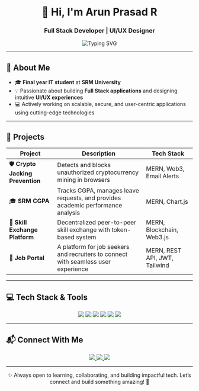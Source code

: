 <h1 align="center">👋 Hi, I'm Arun Prasad R</h1>
<h3 align="center">Full Stack Developer | UI/UX Designer</h3>

<p align="center">
  <img src="https://readme-typing-svg.herokuapp.com?font=Fira+Code&weight=600&size=22&pause=1000&color=00FFD1&center=true&vCenter=true&width=500&lines=MERN+Stack+Developer;Decentralized+App+Builder;UI%2FUX+Design+Enthusiast;Turning+Ideas+Into+Reality!" alt="Typing SVG" />
</p>

---

## 🚀 About Me

- 🎓 **Final year IT student** at **SRM University**
- 💡 Passionate about building **Full Stack applications** and designing intuitive **UI/UX experiences**
- 💻 Actively working on scalable, secure, and user-centric applications using cutting-edge technologies

---

## 🌟 Projects

| Project                        | Description                                                                 | Tech Stack                      |
|--------------------------------|-----------------------------------------------------------------------------|----------------------------------|
| 🛡️ **Crypto Jacking Prevention** | Detects and blocks unauthorized cryptocurrency mining in browsers           | MERN, Web3, Email Alerts         |
| 🎓 **SRM CGPA**                | Tracks CGPA, manages leave requests, and provides academic performance analysis | MERN, Chart.js                  |
| 🔁 **Skill Exchange Platform** | Decentralized peer-to-peer skill exchange with token-based system           | MERN, Blockchain, Web3.js       |
| 💼 **Job Portal**              | A platform for job seekers and recruiters to connect with seamless user experience | MERN, REST API, JWT, Tailwind   |

---

## 💻 Tech Stack & Tools

<p align="center">
  <img src="https://img.shields.io/badge/C++-00599C?style=for-the-badge&logo=c%2B%2B&logoColor=white" />
  <img src="https://img.shields.io/badge/JavaScript-F7DF1E?style=for-the-badge&logo=javascript&logoColor=black" />
  <img src="https://img.shields.io/badge/Node.js-339933?style=for-the-badge&logo=node.js&logoColor=white" />
  <img src="https://img.shields.io/badge/Express.js-000000?style=for-the-badge&logo=express&logoColor=white" />
  <img src="https://img.shields.io/badge/MongoDB-47A248?style=for-the-badge&logo=mongodb&logoColor=white" />
  <img src="https://img.shields.io/badge/Git-F05032?style=for-the-badge&logo=git&logoColor=white" />
</p>

---

## 📬 Connect With Me

<p align="center">
  <a href="https://www.linkedin.com/in/arun-prasad-r" target="_blank">
    <img src="https://img.shields.io/badge/LinkedIn-%230077B5.svg?style=for-the-badge&logo=linkedin&logoColor=white" />
  </a>
  <a href="https://www.instagram.com/arun_prasad_r/" target="_blank">
    <img src="https://img.shields.io/badge/Instagram-%23E4405F.svg?style=for-the-badge&logo=instagram&logoColor=white" />
  </a>
  <a href="https://leetcode.com/arunprasad/" target="_blank">
    <img src="https://img.shields.io/badge/LeetCode-%23FFA116.svg?style=for-the-badge&logo=leetcode&logoColor=white" />
  </a>
</p>

---

<p align="center">✨ Always open to learning, collaborating, and building impactful tech. Let’s connect and build something amazing! 🚀</p>
